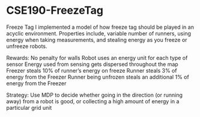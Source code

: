 # CSE190-FreezeTag

Freeze Tag
I implemented a model of how freeze tag should be played in an acyclic environment.  Properties include, variable number of runners, using energy when taking measurements, and stealing energy as you freeze or unfreeze robots.

Rewards:
No penalty for walls
Robot uses an energy unit for each type of sensor
Energy used from sensing gets dispersed throughout the map
Freezer steals 10% of runner’s energy on freeze
Runner steals 3% of energy from the Freezer
Runner being unfrozen steals an additional 1% of energy from the Freezer

Strategy:
Use MDP to decide whether going in the direction (or running away) from a robot is good, or collecting a high amount of energy in a particular grid unit
